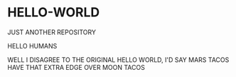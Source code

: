 # HELLO-WORLD
JUST ANOTHER REPOSITORY

HELLO HUMANS

WELL I DISAGREE TO THE ORIGINAL HELLO WORLD, I'D SAY MARS TACOS HAVE THAT EXTRA EDGE OVER MOON TACOS
